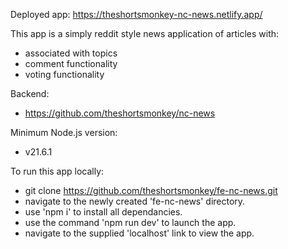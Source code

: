 Deployed app:
https://theshortsmonkey-nc-news.netlify.app/

This app is a simply reddit style news application of articles with:
- associated with topics
- comment functionality
- voting functionality

Backend:
- https://github.com/theshortsmonkey/nc-news

Minimum Node.js version:
- v21.6.1

To run this app locally:
- git clone https://github.com/theshortsmonkey/fe-nc-news.git
- navigate to the newly created 'fe-nc-news' directory.
- use 'npm i' to install all dependancies.
- use the command 'npm run dev' to launch the app.
- navigate to the supplied 'localhost' link to view the app.